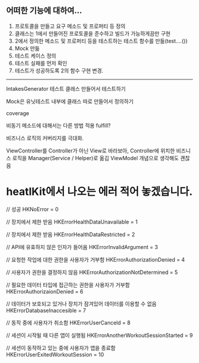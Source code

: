 
## 어떠한 기능에 대하여...

1. 프로토콜을 만들고 요구 메소드 및 프로퍼티 등 정의
2. 클래스는 1에서 만들어진 프로토콜을 준수하고 빌드가 가능하게끔만 구현
3. 2에서 정의한 메소드 및 프로퍼티 등을 테스트하는 테스트 함수를 만듦(test....())
4. Mock 만듦
5. 테스트 케이스 정의
6. 테스트 실패를 먼저 확인
7. 테스트가 성공하도록 2의 함수 구현 변경.

---

IntakesGenerator 테스트 클래스 만들어서 테스트하기

Mock은 유닛테스트 내부에 클래스 따로 만들어서 정의하기

coverage

비동기 메소드에 대해서는 다른 방법 적용 fulfill?

비즈니스 로직의 커버리지를 극대화.

ViewController를 Controller가 아닌 View로 바라보아, Controller에 위치한 비즈니스 로직을 Manager(Service / Helper)로 옮김
ViewModel 개념으로 생각해도 괜찮음

# heatlKit에서 나오는 에러 적어 놓겠습니다.

// 성공
HKNoError = 0

// 장치에서 제한 받음
HKErrorHealthDataUnavailable = 1

// 장치에서 제한 받음
HKErrorHealthDataRestricted = 2

// API에 유효하지 않은 인자가 들어옴
HKErrorInvalidArgument = 3

// 요청한 작업에 대한 권한을 사용자가 거부함
HKErrorAuthorizationDenied = 4

// 사용자가 권한을 결정하지 않음
HKErrorAuthorizationNotDetermined = 5

// 필요한 데이터 타입에 접근하는 권한을 사용자가 거부함
HKErrorAuthorizaionDenied = 6

// 데이터가 보호되고 있거나 장치가 잠겨있어 데이터를 이용할 수 없음
HKErrorDatabaseInaccesible = 7

// 동작 중에 사용자가 취소함
HKErrorUserCanceld = 8

// 세션이 시작될 때 다른 앱이 실행됨
HKErrorAnotherWorkoutSessionStarted = 9

// 세션이 동작하고 있는 중에 사용자가 앱을 종료함
HKErrorUserExitedWorkoutSession = 10